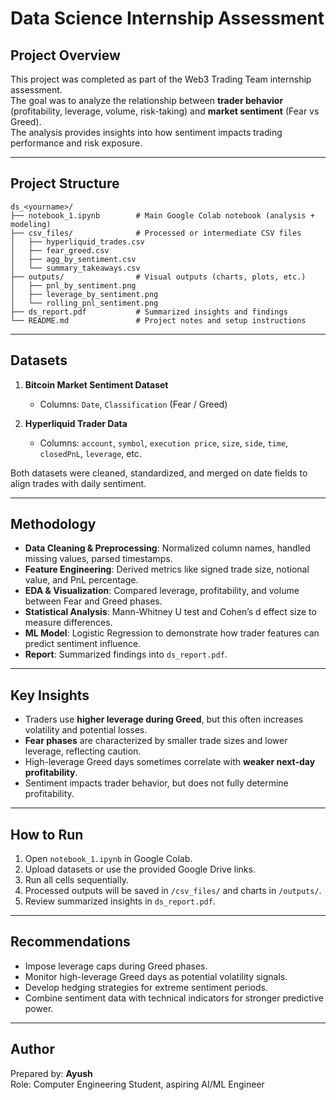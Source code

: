 # Data Science Internship Assessment

## Project Overview
This project was completed as part of the Web3 Trading Team internship assessment.  
The goal was to analyze the relationship between **trader behavior** (profitability, leverage, volume, risk-taking) and **market sentiment** (Fear vs Greed).  
The analysis provides insights into how sentiment impacts trading performance and risk exposure.

---

## Project Structure
```
ds_<yourname>/
├── notebook_1.ipynb        # Main Google Colab notebook (analysis + modeling)
├── csv_files/              # Processed or intermediate CSV files
│   ├── hyperliquid_trades.csv
│   ├── fear_greed.csv
│   ├── agg_by_sentiment.csv
│   └── summary_takeaways.csv
├── outputs/                # Visual outputs (charts, plots, etc.)
│   ├── pnl_by_sentiment.png
│   ├── leverage_by_sentiment.png
│   └── rolling_pnl_sentiment.png
├── ds_report.pdf           # Summarized insights and findings
└── README.md               # Project notes and setup instructions
```

---

## Datasets
1. **Bitcoin Market Sentiment Dataset**  
   - Columns: `Date`, `Classification` (Fear / Greed)

2. **Hyperliquid Trader Data**  
   - Columns: `account`, `symbol`, `execution price`, `size`, `side`, `time`, `closedPnL`, `leverage`, etc.

Both datasets were cleaned, standardized, and merged on date fields to align trades with daily sentiment.

---

## Methodology
- **Data Cleaning & Preprocessing**: Normalized column names, handled missing values, parsed timestamps.  
- **Feature Engineering**: Derived metrics like signed trade size, notional value, and PnL percentage.  
- **EDA & Visualization**: Compared leverage, profitability, and volume between Fear and Greed phases.  
- **Statistical Analysis**: Mann-Whitney U test and Cohen’s d effect size to measure differences.  
- **ML Model**: Logistic Regression to demonstrate how trader features can predict sentiment influence.  
- **Report**: Summarized findings into `ds_report.pdf`.

---

## Key Insights
- Traders use **higher leverage during Greed**, but this often increases volatility and potential losses.  
- **Fear phases** are characterized by smaller trade sizes and lower leverage, reflecting caution.  
- High-leverage Greed days sometimes correlate with **weaker next-day profitability**.  
- Sentiment impacts trader behavior, but does not fully determine profitability.  

---

## How to Run
1. Open `notebook_1.ipynb` in Google Colab.  
2. Upload datasets or use the provided Google Drive links.  
3. Run all cells sequentially.  
4. Processed outputs will be saved in `/csv_files/` and charts in `/outputs/`.  
5. Review summarized insights in `ds_report.pdf`.  

---

## Recommendations
- Impose leverage caps during Greed phases.  
- Monitor high-leverage Greed days as potential volatility signals.  
- Develop hedging strategies for extreme sentiment periods.  
- Combine sentiment data with technical indicators for stronger predictive power.  

---

## Author
Prepared by: **Ayush**  
Role: Computer Engineering Student, aspiring AI/ML Engineer  
